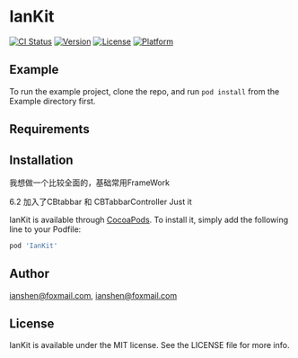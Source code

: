# IanKit

[![CI Status](https://img.shields.io/travis/ianshen@foxmail.com/IanKit.svg?style=flat)](https://travis-ci.org/ianshen@foxmail.com/IanKit)
[![Version](https://img.shields.io/cocoapods/v/IanKit.svg?style=flat)](https://cocoapods.org/pods/IanKit)
[![License](https://img.shields.io/cocoapods/l/IanKit.svg?style=flat)](https://cocoapods.org/pods/IanKit)
[![Platform](https://img.shields.io/cocoapods/p/IanKit.svg?style=flat)](https://cocoapods.org/pods/IanKit)

## Example

To run the example project, clone the repo, and run `pod install` from the Example directory first.

## Requirements

## Installation

我想做一个比较全面的，基础常用FrameWork

6.2 加入了CBtabbar  和 CBTabbarController
Just it

IanKit is available through [CocoaPods](https://cocoapods.org). To install
it, simply add the following line to your Podfile:

```ruby
pod 'IanKit'
```

## Author

ianshen@foxmail.com, ianshen@foxmail.com

## License

IanKit is available under the MIT license. See the LICENSE file for more info.
